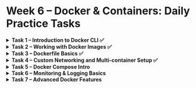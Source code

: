 
# Week 6 – Docker & Containers: Daily Practice Tasks

<details>
<summary><strong>Task 1 – Introduction to Docker CLI ✅</strong></summary>

✅ **Goal**: Install Docker and learn basic CLI operations.

---

### 🧰 Step-by-step Instructions

1. **Install Docker** on your system from [https://docs.docker.com/get-docker](https://docs.docker.com/get-docker).
2. **Verify installation** by running your first container:

   ```bash
   docker run hello-world
   ```

   You should see a message saying Docker is installed and working.

   📌 This command also pulls the hello-world image from Docker Hub if it's not already present on your machine.

### 🔍 Explore Docker CLI

Use the following commands to explore and manage Docker containers and images:

```bash
docker ps            # Show running containers  
docker ps -a         # Show all containers (including stopped)  
docker images        # List all images  
docker stop <id>     # Stop a running container  
docker rm <id>       # Remove a stopped container  
docker rmi <id>      # Remove an image
```

📌 Replace <id> with the actual container ID, image ID, or name from the listing commands. Both ID and name can usually be used.



</details>

<details>
<summary><strong>Task 2 – Working with Docker Images ✅</strong></summary>

✅ **Goal**: Run two different NGINX containers, understand the differences between them, and manage containers using Docker CLI.

---

### 🧰 Step-by-step Instructions

1. **Run the default NGINX container** on port 8080:

```bash
docker run -p 8080:80 -d --name my_nginx nginx
```

✅ **Explanation**:
- `-p 8080:80` maps port 80 inside the container to port 8080 on your host.
- `-d` runs the container in detached mode (in the background). Without it, the container runs in the foreground and you see the logs directly.
- `--name my_nginx` assigns a custom name to the container (instead of letting Docker auto-generate a random name like `elegant_fermi`).

2. **Run the Alpine version of NGINX** on port 8081:

```bash
docker run -p 8081:80 -d --name my_nginx_alpine nginx:alpine
```

If this is your first time using the `nginx:alpine` image, Docker will download it from Docker Hub.

---

### 🔍 View All Images

```bash
docker images
```

📌 Example output:

| REPOSITORY | TAG    | IMAGE ID       | SIZE    |
|------------|--------|----------------|---------|
| nginx      | latest | fb39280b7b9e   | 279MB   |
| nginx      | alpine | 65645c7bb6a0   | 73.6MB  |

**Difference**: `nginx:alpine` is much smaller in size and is based on Alpine Linux, which is a minimal, security-oriented Linux distribution. It's preferred for lightweight containers.

---

### 🔍 Test the Containers

```bash
curl http://localhost:8080
curl http://localhost:8081
```

Both commands should return HTML with the default NGINX welcome page.

---

### 🌐 Browser Preview

Open your browser and visit:
- http://localhost:8080
- http://localhost:8081

📸 **Screenshot**:  

![alt text](image.png)

---

### 🧼 Clean Up

To stop the containers:

```bash
docker stop my_nginx
docker stop my_nginx_alpine
```

To remove the containers:

```bash
docker rm my_nginx
docker rm my_nginx_alpine
```

To remove the images (optional):

```bash
docker rmi nginx
docker rmi nginx:alpine
```

📌 You must stop and remove the containers before you can delete the images they're using.

---

</details>

<details>
<summary><strong>Task 3 – Dockerfile Basics ✅</strong></summary>

✅ **Goal**: Learn how to create a Dockerfile, build a custom image, run a Flask app inside a container, and use `.dockerignore` to optimize the image.

---

### 📦 Step 1: Create a simple Flask app

Create a new folder and add a Python script named `app.py`:

```bash
mkdir flask-app
cd flask-app
```

Create the file:

**app.py**:
```bash
from flask import Flask
app = Flask(__name__)

@app.route("/")
def hello():
    return "Hello from Docker!"

if __name__ == "__main__":
    app.run(host="0.0.0.0", port=5000)
```

---

### 📝 Step 2: Create requirements.txt

```bash
flask
```

---

### 🛠️ Step 3: Create Dockerfile

**Dockerfile**:
```bash
# 1. Use a small and official Python base image
FROM python:3.10-slim
```
🔹 `FROM python:3.10-slim` – Every Docker image starts from a base image – this provides the foundational environment needed to run your app.
In our case, python:3.10-slim includes a minimal Python installation, so we don't need to manually install Python or OS libraries.
Without a base image, you would have to build everything from scratch – including the operating system!

```bash
# 2. Set the working directory inside the container
WORKDIR /app
```
🔹 `WORKDIR /app` – Sets the current directory inside the container to `/app`. All future commands like `COPY` or `RUN` will operate relative to this directory.

```bash
# 3. Copy requirements and install packages
COPY requirements.txt .
RUN pip install --no-cache-dir -r requirements.txt
```
🔹 `COPY requirements.txt .` – Copies the file from your local folder into the container's `/app` directory.  
🔹 `RUN pip install --no-cache-dir -r requirements.txt` – Installs the Python packages listed, and `--no-cache-dir` reduces final image size.

```bash
# 4. Copy the rest of the source code
COPY . .
```
🔹 `COPY . .` – Copies all files from your local directory into the container, **except those excluded by `.dockerignore`**.

```bash
# 5. Expose the port the app will run on
EXPOSE 5000
```
🔹 `EXPOSE 5000` 

 Documents that the container uses port 5000 (used by Flask). This is **for documentation only** – to actually publish the port, use `-p` in `docker run`.

```bash
# 6. Define the default command to run the app
CMD ["python", "app.py"]
```
🔹 `CMD` 

RUN is used when building the image – it runs a command at build-time (like installing packages).

CMD is used when running the container – it tells Docker what command to execute when the container starts.

In our case:

RUN pip install ... installs Flask during the build

CMD ["python", "app.py"] runs the server when the container starts

🔥 If you used RUN python app.py, it would run during the build, and not actually run when you docker run the container.

---

### ⚙️ Step 4: Add .dockerignore

**.dockerignore**:
```bash
__pycache__/
*.pyc
*.pyo
*.pyd
.env
.dockerignore
Dockerfile
```

📌 **Explanation**:  
This file tells Docker to **exclude** certain files/folders from being copied into the Docker image when running `docker build`.

- Prevents adding Python cache files (`__pycache__`, `.pyc`, etc.)
- Prevents leaking `.env` files (which often contain secrets)
- Prevents including the `Dockerfile` and `.dockerignore` themselves

---

### 🏗️ Step 5: Build the Docker image

```bash
docker build -t flask-hello .
```

---

### 🚀 Step 6: Run the container

```bash
docker run -p 5000:5000 --name my_flask_app flask-hello
```

Now open your browser at:  
[http://localhost:5000](http://localhost:5000)

You should see:  
**Hello from Docker!**

📸 **Screenshot**:  
![alt text](image-1.png)

---

### 🔍 Step 7: Comparing with and without `.dockerignore`

To **see the effect of `.dockerignore`**, we’ll:

1. Build the image normally (with `.dockerignore`)
2. Then temporarily remove the file and rebuild
3. Compare the output – look for the **Build Context size**

#### 1. Build with `.dockerignore`

```bash
docker build -t flask-with-ignore .
```

You will see something like:

```bash
Sending build context to Docker daemon 10.24kB
```


#### 2. Build without `.dockerignore`

Rename the file so it doesn't apply:

```bash
mv .dockerignore _dockerignore.bak
docker build -t flask-no-ignore .
```

Now the output might say:

```bash
Sending build context to Docker daemon 1.5MB
```

📌 **Why does it matter?**  
A larger build context means slower builds, bigger images, and possibly leaking secrets or unnecessary files.  
Using `.dockerignore` is a **best practice**!

---

### 🧼 Step 8: Clean up

```bash
docker stop my_flask_app
docker rm my_flask_app
docker rmi flask-hello flask-without-ignore
```

---

</details>

<details>
<summary><strong>Task 4 – Custom Networking and Multi-container Setup ✅</strong></summary>

✅ **Goal**: Create a custom Docker network and run two containers on it so they can communicate by container names.

---

### 🧰 Step-by-step Instructions

1. **Create a custom Docker network**

```bash
docker network create mynet
```

2. **List all Docker networks to see the newly created network**

```bash
docker network ls
```

This will output something like:

| NETWORK ID   |  NAME  | DRIVER | SCOPE   |
|--------------|--------|--------|---------|
| 2b3cd0e8b3c4 | bridge | bridge | local   |
| 2074d312a583 | host   | host   | local   |
| ee5a1e80c9af | mynet  | bridge | local   |
| 3901d607a1bd | none   | none    | local  |

---

3. **Run a database container (e.g., MySQL) attached to the custom network**

```bash
docker run -d --name mydb --network mynet
-e MYSQL_USER=myuser -e MYSQL_ROOT_PASSWORD=rootpassword mysql:8
```

**Explanation of command parts:**

- `docker run` — Runs a new container.
- `-d` — Runs the container in detached mode (in the background).
- `--name mydb` — Assigns the name `mydb` to the container (makes it easier to reference).
- `--network mynet` — Connects the container to the custom Docker network `mynet`.
- `-e MYSQL_USER=myuser -e MYSQL_ROOT_PASSWORD=rootpassword` — Sets an environment variable inside the container to configure MySQL user and password.
- `mysql:8` — Uses the official MySQL image, version 8.

---

4. **Run a web app container (e.g., NGINX) attached to the same network**

```bash
docker run -d --name myweb --network mynet -p 8080:80 nginx
```

**Explanation of command parts:**

- `docker run` — Runs a new container.
- `-d` — Runs the container in detached mode.
- `--name myweb` — Assigns the name `myweb` to the container.
- `--network mynet` — Connects the container to the custom Docker network `mynet`.
- `-p 8080:80` — Maps port 80 inside the container (NGINX default) to port 8080 on the host machine, so you can access the web server via `http://localhost:8080`.
- `nginx` — Uses the official NGINX image.

---

5. **Verify communication between containers**

- Enter the web container's shell:

```bash
docker exec -it myweb sh
```

- From inside the container, ping the database container by its name:

```bash
ping mydb
```

If you see successful ping replies, it means the containers can resolve and communicate using their container names, thanks to the custom network.

---

### 🧼 Cleanup

To stop and remove containers and the network:

```bash
docker stop myweb mydb
docker rm myweb mydb
docker network rm mynet
```

</details>


<details>
<summary><strong>Task 5 – Docker Compose Intro</strong></summary>

Write a `docker-compose.yml` file for a two-service app (web + db). Define environment variables, volumes, and network within the compose file. Bring everything up using `docker-compose up` and test inter-service communication.

</details>

<details>
<summary><strong>Task 6 – Monitoring & Logging Basics</strong></summary>

Add `HEALTHCHECK` to your Dockerfile to monitor container health. Install and use a simple logging method inside your app (e.g., log HTTP requests). Set up `docker logs` and `docker inspect` to validate container status and health.

</details>

<details>
<summary><strong>Task 7 – Advanced Docker Features</strong></summary>

- Tag your image with versions like `myapp:1.0.0`
- Use `docker push` to upload to Docker Hub (optional)
- Use `node:alpine` or `python:slim` to compare performance and size
- Connect your container status to Slack via webhook or simulate a post-build notification
- Bonus: Build a small web app that logs hits and returns a status code (200/500) for healthcheck testing

</details>
